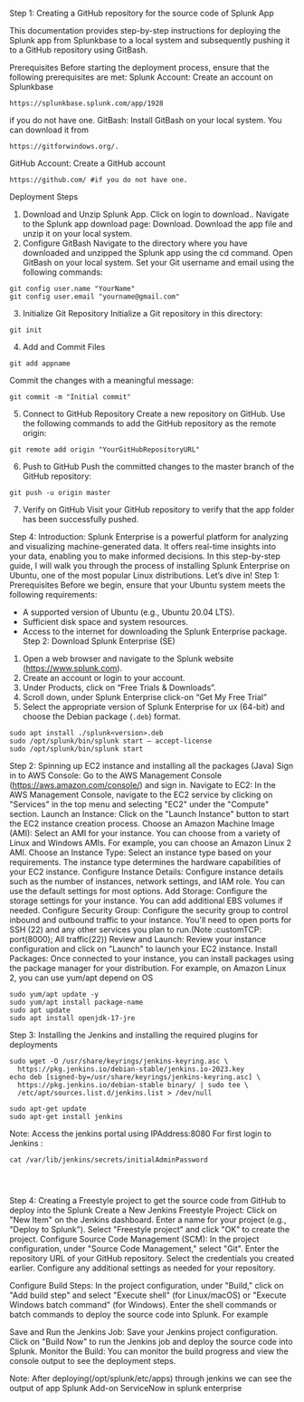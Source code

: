 Step 1: Creating a GitHub repository for the source code of Splunk App

This documentation provides step-by-step instructions for deploying the Splunk app from Splunkbase to a local system and subsequently pushing it to a GitHub repository using GitBash.

Prerequisites
Before starting the deployment process, ensure that the following prerequisites are met:
Splunk Account: Create an account on Splunkbase 
```
https://splunkbase.splunk.com/app/1928
```
if you do not have one.
GitBash: Install GitBash on your local system. You can download it from 
```
https://gitforwindows.org/.
```
GitHub Account: Create a GitHub account 
```
https://github.com/ #if you do not have one.
```
Deployment Steps
1. Download and Unzip Splunk App.
Click on login to download..
Navigate to the Splunk app download page: Download.
Download the app file and unzip it on your local system.
2. Configure GitBash
Navigate to the directory where you have downloaded and unzipped the Splunk app using the cd command.
Open GitBash on your local system.
Set your Git username and email using the following commands:
```
git config user.name "YourName"
git config user.email "yourname@gmail.com"
```

3. Initialize Git Repository
Initialize a Git repository in this directory:		
```
git init
```

4. Add and Commit Files
```
git add appname
```
Commit the changes with a meaningful message:
```
git commit -m "Initial commit"
```
5. Connect to GitHub Repository
Create a new repository on GitHub.
Use the following commands to add the GitHub repository as the remote origin:
```
git remote add origin "YourGitHubRepositoryURL"
```
6. Push to GitHub
Push the committed changes to the master branch of the GitHub repository:
```
git push -u origin master
```
7. Verify on GitHub
Visit your GitHub repository to verify that the app folder has been successfully pushed.


     










Step 4:
Introduction:
Splunk Enterprise is a powerful platform for analyzing and visualizing machine-generated data. It offers real-time insights into your data, enabling you to make informed decisions. In this step-by-step guide, I will walk you through the process of installing Splunk Enterprise on Ubuntu, one of the most popular Linux distributions.
Let’s dive in!
Step 1: Prerequisites
Before we begin, ensure that your Ubuntu system meets the following requirements:
- A supported version of Ubuntu (e.g., Ubuntu 20.04 LTS).
- Sufficient disk space and system resources.
- Access to the internet for downloading the Splunk Enterprise package.
Step 2: Download Splunk Enterprise (SE)
1. Open a web browser and navigate to the Splunk website (https://www.splunk.com).
2. Create an account or login to your account.
3. Under Products, click on “Free Trials & Downloads”.
4. Scroll down, under Splunk Enterprise click-on “Get My Free Trial”
5. Select the appropriate version of Splunk Enterprise for ux (64-bit) and choose the Debian package (`.deb`) format.
```
sudo apt install ./splunk<version>.deb
sudo /opt/splunk/bin/splunk start — accept-license
sudo /opt/splunk/bin/splunk start

```




Step 2: Spinning up EC2 instance and installing all the packages (Java)
Sign in to AWS Console:
Go to the AWS Management Console (https://aws.amazon.com/console/) and sign in.
Navigate to EC2:
In the AWS Management Console, navigate to the EC2 service by clicking on "Services" in the top menu and selecting "EC2" under the "Compute" section.
Launch an Instance:
Click on the "Launch Instance" button to start the EC2 instance creation process.
Choose an Amazon Machine Image (AMI):
Select an AMI for your instance. You can choose from a variety of Linux and Windows AMIs. For example, you can choose an Amazon Linux 2 AMI.
Choose an Instance Type:
Select an instance type based on your requirements. The instance type determines the hardware capabilities of your EC2 instance.
Configure Instance Details:
Configure instance details such as the number of instances, network settings, and IAM role. You can use the default settings for most options.
Add Storage:
Configure the storage settings for your instance. You can add additional EBS volumes if needed.
Configure Security Group:
Configure the security group to control inbound and outbound traffic to your instance. You'll need to open ports for SSH (22) and any other services you plan to run.(Note :customTCP: port(8000); All traffic(22))
Review and Launch:
Review your instance configuration and click on "Launch" to launch your EC2 instance.
Install Packages:
Once connected to your instance, you can install packages using the package manager for your distribution. For example, on Amazon Linux 2, you can use yum/apt depend on OS

```  
sudo yum/apt update -y
sudo yum/apt install package-name
sudo apt update
sudo apt install openjdk-17-jre

```



Step 3: Installing the Jenkins and installing the required plugins for deployments
```
sudo wget -O /usr/share/keyrings/jenkins-keyring.asc \
  https://pkg.jenkins.io/debian-stable/jenkins.io-2023.key
echo deb [signed-by=/usr/share/keyrings/jenkins-keyring.asc] \
  https://pkg.jenkins.io/debian-stable binary/ | sudo tee \
  /etc/apt/sources.list.d/jenkins.list > /dev/null
```

```
sudo apt-get update
sudo apt-get install jenkins

```



Note: Access the jenkins portal using IPAddress:8080 
For first login to Jenkins : 
```
cat /var/lib/jenkins/secrets/initialAdminPassword 




```








Step 4: Creating a Freestyle project to get the source code from GitHub to deploy into the Splunk
Create a New Jenkins Freestyle Project:
Click on "New Item" on the Jenkins dashboard.
Enter a name for your project (e.g., "Deploy to Splunk").
Select "Freestyle project" and click "OK" to create the project.
Configure Source Code Management (SCM):
In the project configuration, under "Source Code Management," select "Git".
Enter the repository URL of your GitHub repository.
Select the credentials you created earlier.
Configure any additional settings as needed for your repository.


Configure Build Steps:
In the project configuration, under "Build," click on "Add build step" and select "Execute shell" (for Linux/macOS) or "Execute Windows batch command" (for Windows).
Enter the shell commands or batch commands to deploy the source code into Splunk. For example


Save and Run the Jenkins Job:
Save your Jenkins project configuration.
Click on "Build Now" to run the Jenkins job and deploy the source code into Splunk.
Monitor the Build:
You can monitor the build progress and view the console output to see the deployment steps.



Note: After deploying(/opt/splunk/etc/apps) through jenkins we can see the output of app Splunk Add-on ServiceNow in splunk enterprise
